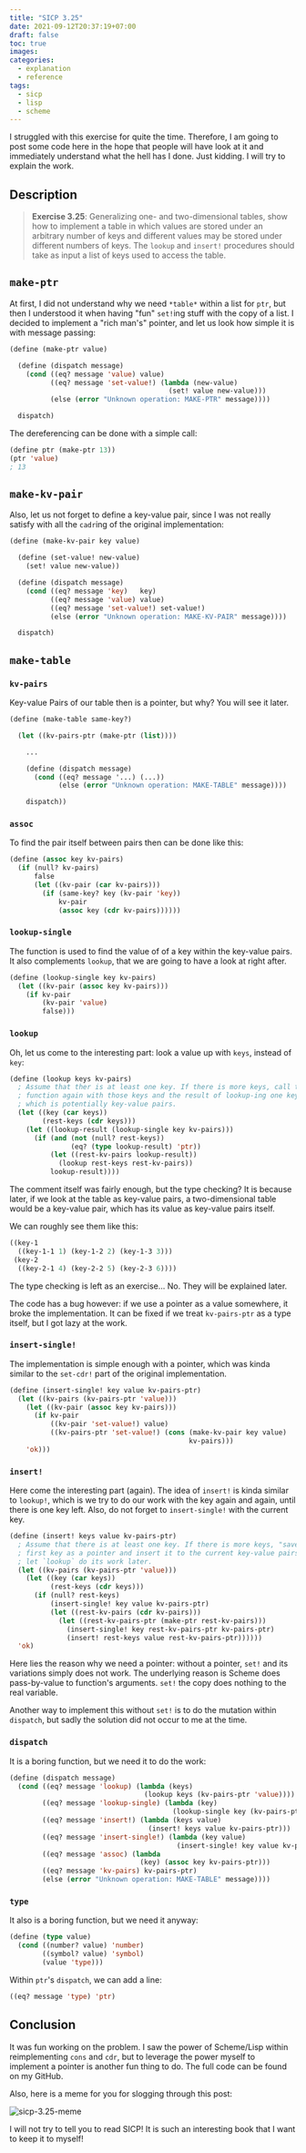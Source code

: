 ```yaml
---
title: "SICP 3.25"
date: 2021-09-12T20:37:19+07:00
draft: false
toc: true
images:
categories:
  - explanation
  - reference
tags:
  - sicp
  - lisp
  - scheme
---
```


I struggled with this exercise for quite the time. Therefore, I am going to post
some code here in the hope that people will have look at it and immediately
understand what the hell has I done. Just kidding. I will try to explain the
work.

## Description

> **Exercise 3.25**: Generalizing one- and two-dimensional tables, show how to
> implement a table in which values are stored under an arbitrary number of keys
> and different values may be stored under different numbers of keys. The
> `lookup` and `insert!` procedures should take as input a list of keys used to
> access the table.

## `make-ptr`

At first, I did not understand why we need `*table*` within a list for `ptr`,
but then I understood it when having "fun" `set!`ing stuff with the copy of a
list. I decided to implement a "rich man's" pointer, and let us look how simple
it is with message passing:

```lisp
(define (make-ptr value)

  (define (dispatch message)
    (cond ((eq? message 'value) value)
          ((eq? message 'set-value!) (lambda (new-value)
                                       (set! value new-value)))
          (else (error "Unknown operation: MAKE-PTR" message))))

  dispatch)
```

The dereferencing can be done with a simple call:

```lisp
(define ptr (make-ptr 13))
(ptr 'value)
; 13
```

## `make-kv-pair`

Also, let us not forget to define a key-value pair, since I was not really
satisfy with all the `cadr`ing of the original implementation:

```lisp
(define (make-kv-pair key value)

  (define (set-value! new-value)
    (set! value new-value))

  (define (dispatch message)
    (cond ((eq? message 'key)   key)
          ((eq? message 'value) value)
          ((eq? message 'set-value!) set-value!)
          (else (error "Unknown operation: MAKE-KV-PAIR" message))))

  dispatch)
```

## `make-table`

### `kv-pairs`

Key-value Pairs of our table then is a pointer, but why? You will see it later.

```lisp
(define (make-table same-key?)

  (let ((kv-pairs-ptr (make-ptr (list))))

    ...

    (define (dispatch message)
      (cond ((eq? message '...) (...))
            (else (error "Unknown operation: MAKE-TABLE" message))))

    dispatch))
```

### `assoc`

To find the pair itself between pairs then can be done like this:

```lisp
(define (assoc key kv-pairs)
  (if (null? kv-pairs)
      false
      (let ((kv-pair (car kv-pairs)))
        (if (same-key? key (kv-pair 'key))
            kv-pair
            (assoc key (cdr kv-pairs))))))
```

### `lookup-single`

The function is used to find the value of of a key within the key-value pairs.
It also complements `lookup`, that we are going to have a look at right after.

```lisp
(define (lookup-single key kv-pairs)
  (let ((kv-pair (assoc key kv-pairs)))
    (if kv-pair
        (kv-pair 'value)
        false)))
```

### `lookup`

Oh, let us come to the interesting part: look a value up with `keys`, instead of
`key`:

```lisp
(define (lookup keys kv-pairs)
  ; Assume that ther is at least one key. If there is more keys, call the
  ; function again with those keys and the result of lookup-ing one key,
  ; which is potentially key-value pairs.
  (let ((key (car keys))
        (rest-keys (cdr keys)))
    (let ((lookup-result (lookup-single key kv-pairs)))
      (if (and (not (null? rest-keys))
               (eq? (type lookup-result) 'ptr))
          (let ((rest-kv-pairs lookup-result))
            (lookup rest-keys rest-kv-pairs))
          lookup-result))))
```

The comment itself was fairly enough, but the type checking? It is because
later, if we look at the table as key-value pairs, a two-dimensional table would
be a key-value pair, which has its value as key-value pairs itself.

We can roughly see them like this:

```lisp
((key-1
  ((key-1-1 1) (key-1-2 2) (key-1-3 3)))
 (key-2
  ((key-2-1 4) (key-2-2 5) (key-2-3 6))))
```

The type checking is left as an exercise... No. They will be explained later.

The code has a bug however: if we use a pointer as a value somewhere, it broke
the implementation. It can be fixed if we treat `kv-pairs-ptr` as a type itself,
but I got lazy at the work.

### `insert-single!`

The implementation is simple enough with a pointer, which was kinda similar to
the `set-cdr!` part of the original implementation.

```lisp
(define (insert-single! key value kv-pairs-ptr)
  (let ((kv-pairs (kv-pairs-ptr 'value)))
    (let ((kv-pair (assoc key kv-pairs)))
      (if kv-pair
          ((kv-pair 'set-value!) value)
          ((kv-pairs-ptr 'set-value!) (cons (make-kv-pair key value)
                                            kv-pairs)))
    'ok)))
```

### `insert!`

Here come the interesting part (again). The idea of `insert!` is kinda similar
to `lookup!`, which is we try to do our work with the key again and again, until
there is one key left. Also, do not forget to `insert-single!` with the current
key.

```lisp
(define (insert! keys value kv-pairs-ptr)
  ; Assume that there is at least one key. If there is more keys, "save" the
  ; first key as a pointer and insert it to the current key-value pairs to
  ; let `lookup` do its work later.
  (let ((kv-pairs (kv-pairs-ptr 'value)))
    (let ((key (car keys))
          (rest-keys (cdr keys)))
      (if (null? rest-keys)
          (insert-single! key value kv-pairs-ptr)
          (let ((rest-kv-pairs (cdr kv-pairs)))
            (let ((rest-kv-pairs-ptr (make-ptr rest-kv-pairs)))
              (insert-single! key rest-kv-pairs-ptr kv-pairs-ptr)
              (insert! rest-keys value rest-kv-pairs-ptr))))))
  'ok)
```

Here lies the reason why we need a pointer: without a pointer, `set!` and its
variations simply does not work. The underlying reason is Scheme does
pass-by-value to function's arguments. `set!` the copy does nothing to the real
variable.

Another way to implement this without `set!` is to do the mutation within
`dispatch`, but sadly the solution did not occur to me at the time.

### `dispatch`

It is a boring function, but we need it to do the work:

```lisp
(define (dispatch message)
  (cond ((eq? message 'lookup) (lambda (keys)
                                 (lookup keys (kv-pairs-ptr 'value))))
        ((eq? message 'lookup-single) (lambda (key)
                                        (lookup-single key (kv-pairs-ptr 'value))))
        ((eq? message 'insert!) (lambda (keys value)
                                  (insert! keys value kv-pairs-ptr)))
        ((eq? message 'insert-single!) (lambda (key value)
                                         (insert-single! key value kv-pairs-ptr)))
        ((eq? message 'assoc) (lambda
                                (key) (assoc key kv-pairs-ptr)))
        ((eq? message 'kv-pairs) kv-pairs-ptr)
        (else (error "Unknown operation: MAKE-TABLE" message))))
```

### `type`

It also is a boring function, but we need it anyway:

```lisp
(define (type value)
  (cond ((number? value) 'number)
        ((symbol? value) 'symbol)
        (value 'type)))
```

Within `ptr`'s `dispatch`, we can add a line:

```lisp
((eq? message 'type) 'ptr)
```

## Conclusion

It was fun working on the problem. I saw the power of Scheme/Lisp within
reimplementing `cons` and `cdr`, but to leverage the power myself to implement a
pointer is another fun thing to do. The full code can be found on my GitHub.

Also, here is a meme for you for slogging through this post:

![sicp-3.25-meme](../images/sicp-3.25-meme.png)

I will not try to tell you to read SICP! It is such an interesting book that I
want to keep it to myself!
